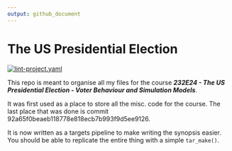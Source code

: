 ```yaml
---
output: github_document
---
```


<!-- README.md is generated from README.Rmd. Please edit that file -->



# The US Presidential Election

<!-- badges: start -->
[![lint-project.yaml](https://github.com/aleksanderbl29/US_pres_elec/actions/workflows/lint-project.yaml/badge.svg)](https://github.com/aleksanderbl29/US_pres_elec/actions/workflows/lint-project.yaml)
<!-- badges: end -->

This repo is meant to organise all my files for the course ***232E24 - The US Presidential Election - Voter Behaviour and Simulation Models***.

It was first used as a place to store all the misc. code for the course. The last place that was done is commit 92a65f0beaeb118778e818ecb7b993f9d5ee9126.

It is now written as a targets pipeline to make writing the synopsis easier. You should be able to replicate the entire thing with a simple `tar_make()`.
